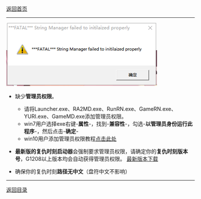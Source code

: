 [返回首页](./Home.md)

***

![](./FATAL.png)
 
 - 缺少**管理员权限**。


   - 请将Launcher.exe、RA2MD.exe、RunRN.exe、GameRN.exe、YURI.exe、GameMD.exe添加管理员权限。
   - win7用户选择exe右键-**属性**-，找到-**兼容性**-，勾选-**以管理员身份运行此程序**-，然后点击-**确定**-
   - win10用户添加管理员权限教程[点击此处](https://jingyan.baidu.com/article/93f9803f4e8a58e0e46f55db.html)

 - **最新版的复仇时刻启动器**会强制要求管理员权限，请确定你的**复仇时刻版本号**，G1208以上版本均会自动获得管理员权限。  [最新版本下载](最新版本下载.md)

 - 确保你的复仇时刻**路径无中文**（盘符中文不影响）




***

[返回目录](./常见问题指南.md)

